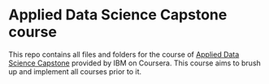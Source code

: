 # Applied Data Science Capstone course

This repo contains all files and folders for the course of [Applied Data Science Capstone](https://www.coursera.org/learn/applied-data-science-capstone?) provided by IBM on Coursera. This course aims to brush up and implement all courses prior to it.